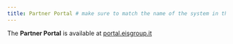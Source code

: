 ```yaml
---
title: Partner Portal # make sure to match the name of the system in the config file
---
```


The **Partner Portal** is available at [portal.eisgroup.it](https://portal.eisgroup.it)
